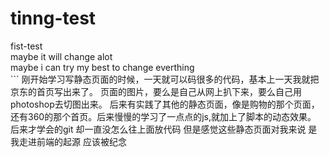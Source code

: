 # tinng-test
<div>fist-test</div> 
<div>maybe it will change alot</div> 
<div>maybe i can try my best to change everthing </div>
```
	刚开始学习写静态页面的时候，一天就可以码很多的代码，基本上一天我就把京东的首页写出来了。
	页面的图片，要么是自己从网上扒下来，要么自己用photoshop去切图出来。
	后来有实践了其他的静态页面，像是购物的那个页面，还有360的那个首页。后来慢慢的学习了一点点的js,就加上了脚本的动态效果。
	后来才学会的git 却一直没怎么往上面放代码 但是感觉这些静态页面对我来说 是我走进前端的起源 应该被纪念
